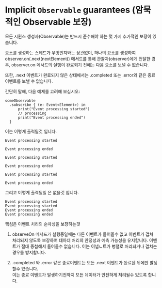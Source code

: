 #  Implicit `Observable` guarantees (암묵적인 Observable 보장)

모든 시퀀스 생성자(Observable)는 반드시 준수해야 하는 몇 가지 추가적인 보장이 있습니다.

요소를 생성하는 스레드가 무엇인지와는 상관없이, 하나의 요소를 생성하여 observer.on(.next(nextElement)) 메서드를 통해 관찰자(observer)에게 전달한 경우, observer.on 메서드의 실행이 완료되기 전에는 다음 요소를 보낼 수 없습니다.

또한, .next 이벤트가 완료되지 않은 상태에서는 .completed 또는 .error와 같은 종료 이벤트를 보낼 수 없습니다.

간단히 말해, 다음 예제를 고려해 보십시오:

```
someObservable
  .subscribe { (e: Event<Element>) in
      print("Event processing started")
      // processing
      print("Event processing ended")
  }
```

이는 이렇게 출력될것 입니다.
```
Event processing started

Event processing ended

Event processing started

Event processing ended

Event processing started

Event processing ended
```

그리고 이렇게 출력될일 은 없을것 입니다.
```
Event processing started
Event processing started
Event processing ended
Event processing ended
```

핵심은 이벤트 처리의 순차성을 보장하는것 

1. observeOn 메서드가 실행중일때는 다른 이벤트가 들어올수 없고 이벤트가 겹쳐 처리되지 않도록 보장하여 데아터 처리의 안정성과 예측 가능성을 유지합니다.
이벤트가 절대 중첩해서 들어올수 없습니다. 이는 이넵ㄴ트가 병렬로 처리되거나 겹치는 경우를 방지합니다. 

2. .completed 와 .error 같은 종료이벤트는 모든 .next 이벤트가 완료된 뒤에만 발생할수 있습니다.  
이는 종료 이벤트가 발생하기전까지 모든 데이터가 안전하게 처리될수 있도록 합니다.





